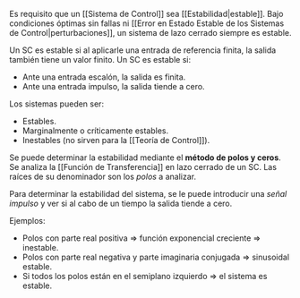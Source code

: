 Es requisito que un [[Sistema de Control]] sea [[Estabilidad|estable]]. Bajo condiciones óptimas sin fallas ni [[Error en Estado Estable de los Sistemas de Control|perturbaciones]], un sistema de lazo cerrado siempre es estable. 

Un SC es estable si al aplicarle una entrada de referencia finita, la salida también tiene un valor finito. Un SC es estable si:

- Ante una entrada escalón, la salida es finita.
- Ante una entrada impulso, la salida tiende a cero.

Los sistemas pueden ser:

- Estables.
- Marginalmente o críticamente estables.
- Inestables (no sirven para la [[Teoría de Control]]).

Se puede determinar la estabilidad mediante el **método de polos y ceros**. Se analiza la [[Función de Transferencia]] en lazo cerrado de un SC. Las raíces de su denominador son los *polos* a analizar.

Para determinar la estabilidad del sistema, se le puede introducir una *señal impulso* y ver si al cabo de un tiempo la salida tiende a cero. 

Ejemplos:

- Polos con parte real positiva $\Longrightarrow$ función exponencial creciente $\Longrightarrow$ inestable.
- Polos con parte real negativa y parte imaginaria conjugada $\Longrightarrow$ sinusoidal estable.
- Si todos los polos están en el semiplano izquierdo $\Longrightarrow$ el sistema es estable.
